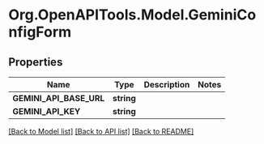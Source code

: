 # Org.OpenAPITools.Model.GeminiConfigForm

## Properties

Name | Type | Description | Notes
------------ | ------------- | ------------- | -------------
**GEMINI_API_BASE_URL** | **string** |  | 
**GEMINI_API_KEY** | **string** |  | 

[[Back to Model list]](../../README.md#documentation-for-models) [[Back to API list]](../../README.md#documentation-for-api-endpoints) [[Back to README]](../../README.md)

